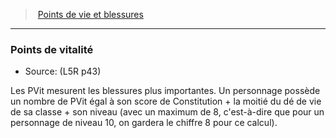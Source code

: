 ﻿---
!GenericItem
Id: l5r_hitpoints_hd.md#points-de-vitalité
ParentLink: l5r_hitpoints_hd.md#points-de-vie-et-blessures
Name: Points de vitalité
ParentName: Points de vie et blessures
NameLevel: 3
Source: (L5R p43)
Attributes: {}
---
> [Points de vie et blessures](hd_l5r_hitpoints.md)

---

### Points de vitalité

- Source: (L5R p43)

Les PVit mesurent les blessures plus importantes. Un personnage possède un nombre de PVit égal à son score de Constitution + la moitié du dé de vie de sa classe + son niveau (avec un maximum de 8, c'est-à-dire que pour un personnage de niveau 10, on gardera le chiffre 8 pour ce calcul).

